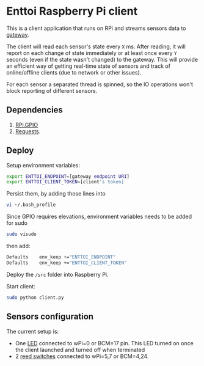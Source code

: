 # Enttoi Raspberry Pi client

This is a client application that runs on RPi and streams sensors data to [gateway](https://github.com/Enttoi/enttoi-gateway).

The client will read each sensor's state every `X` ms. After reading, it will report on each change of state immediately or at least once every `Y` seconds (even if the state wasn't changed) to the gateway. This will provide an efficient way of getting real-time state of sensors and track of online/offline clients (due to network or other issues). 

For each sensor a separated thread is spinned, so the IO operations won't block reporting of different sensors.

## Dependencies

1. [RPi.GPIO](https://pypi.python.org/pypi/RPi.GPIO) 
2. [Requests](http://www.python-requests.org/en/latest/). 

## Deploy 

Setup environment variables:
```bash
export ENTTOI_ENDPOINT=[gateway endpoint URI]
export ENTTOI_CLIENT_TOKEN=[client's token]
```

Persist them, by adding those lines into
```bash
vi ~/.bash_profile
```

Since GPIO requires elevations, environment variables needs to be added for sudo 
```bash
sudo visudo
```
then add:
```bash
Defaults	env_keep +="ENTTOI_ENDPOINT"
Defaults	env_keep +="ENTTOI_CLIENT_TOKEN"
```

Deploy the ```/src``` folder into Raspberry Pi. 

Start client:
```bash
sudo python client.py
```

## Sensors configuration

The current setup is:
* One [LED](http://www.aliexpress.com/item//32377761083.html) connected to wPi=0 or BCM=17 pin. This LED turned on once the client launched and turned off when terminated
* 2 [reed switches](http://www.aliexpress.com/item//32424305003.html) connected to wPi=5,7 or BCM=4,24. 
